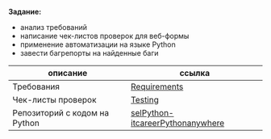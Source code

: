 **Задание:** 

- анализ требований
- написание чек-листов проверок для веб-формы
- применение автоматизации на языке Python
- завести багрепорты на найденные баги

| описание                                   | ссылка                                                       |
| ------------------------------------------ | ------------------------------------------------------------ |
| Требования                                 | [Requirements](https://docs.google.com/document/d/1Ynlyjq5NrntwsaKdANOnHoeLhL6rRbm8BQZM1nU4Pew/edit?usp=sharing) |
| Чек-листы проверок                         | [Testing](https://docs.google.com/spreadsheets/d/18akqs3ga0S1EuyBH1Gz1hKWFUGZZocEc_H5qah7kw9g/edit?usp=sharing) |
| Репозиторий с кодом на Python              | [selPython-itcareerPythonanywhere](https://github.com/AG-Sokolova/selPython-itcareerPythonanywhere) |

